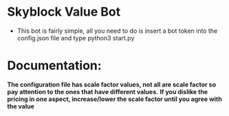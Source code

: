 # Skyblock Value Bot

- This bot is fairly simple, all you need to do is insert a bot token into the config.json file and type python3 start.py

# Documentation:

**The configuration file has scale factor values, not all are scale factor so pay attention to the ones that have different values.**
**If you dislike the pricing in one aspect, increase/lower the scale factor until you agree with the value**
